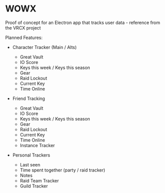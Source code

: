 # WOWX

Proof of concept for an Electron app that tracks user data - reference from the VRCX project

Planned Features:

- Character Tracker (Main / Alts)

  - Great Vault
  - IO Score
  - Keys this week / Keys this season
  - Gear
  - Raid Lockout
  - Current Key
  - Time Online

- Friend Tracking

  - Great Vault
  - IO Score
  - Keys this week / Keys this season
  - Gear
  - Raid Lockout
  - Current Key
  - Time Online
  - Instance Tracker

- Personal Trackers

  - Last seen
  - Time spent together (party / raid tracker)
  - Notes
  - Raid Team Tracker
  - Guild Tracker
